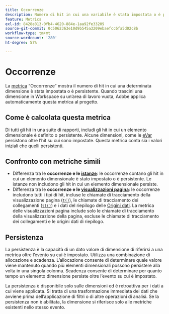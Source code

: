 ```yaml
---
title: Occorrenze
description: Numero di hit in cui una variabile è stata impostata o è persistente.
feature: Metrics
exl-id: 8428e813-0fb4-4620-884e-1aa92fe33209
source-git-commit: 0c5062363e10d9b545a3209ebaefcc6fa5d02c8b
workflow-type: tm+mt
source-wordcount: '280'
ht-degree: 57%

---
```


# Occorrenze

La [metrica](overview.md) “Occorrenze” mostra il numero di hit in cui una determinata dimensione è stata impostata o è persistente. Quando trascini una dimensione in Workspace su un’area di lavoro vuota, Adobe applica automaticamente questa metrica al progetto.

## Come è calcolata questa metrica

Di tutti gli hit in una suite di rapporti, includi gli hit in cui un elemento dimensionale è definito o persistente. Alcune dimensioni, come le [eVar](../dimensions/evar.md) persistono oltre l’hit su cui sono impostate. Questa metrica conta sia i valori iniziali che quelli persistenti.

## Confronto con metriche simili

* Differenza tra le **occorrenze e le [istanze](instances.md)**: le occorrenze contano gli hit in cui un elemento dimensionale è stato impostato o è persistente. Le istanze non includono gli hit in cui un elemento dimensionale persiste.
* Differenza tra le **occorrenze e le [visualizzazioni pagina](page-views.md)**: le occorrenze includono tutti i tipi di hit, incluse le chiamate di tracciamento della visualizzazione pagina ([`t()`](/help/implement/vars/functions/t-method.md)), le chiamate di tracciamento dei collegamenti ([`tl()`](/help/implement/vars/functions/tl-method.md)) e i dati del riepilogo delle [Origini dati](/help/import/data-sources/overview.md). La metrica delle visualizzazioni pagina include solo le chiamate di tracciamento della visualizzazione della pagina, escluse le chiamate di tracciamento dei collegamenti e le origini dati di riepilogo.

## Persistenza

La persistenza è la capacità di un dato valore di dimensione di riferirsi a una metrica oltre l’evento su cui è impostato. Utilizza una combinazione di allocazione e scadenza. L’allocazione consente di determinare quale valore viene mantenuto quando più elementi dimensionali possono persistere alla volta in una singola colonna. Scadenza consente di determinare per quanto tempo un elemento dimensione persiste oltre l’evento su cui è impostato.

La persistenza è disponibile solo sulle dimensioni ed è retroattiva per i dati a cui viene applicata. Si tratta di una trasformazione immediata dei dati che avviene prima dell’applicazione di filtri o di altre operazioni di analisi. Se la persistenza non è abilitata, la dimensione si riferisce solo alle metriche esistenti nello stesso evento.